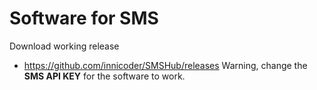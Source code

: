 # Software for SMS

Download working release
- https://github.com/innicoder/SMSHub/releases
Warning, change the **SMS API KEY** for the software to work.

